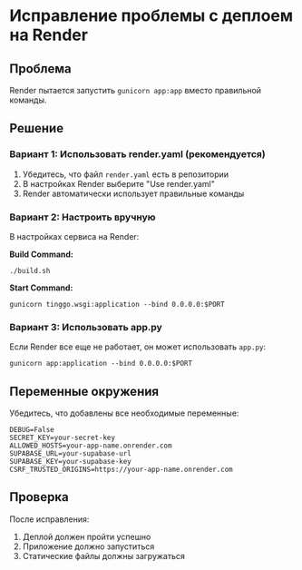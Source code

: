 # Исправление проблемы с деплоем на Render

## Проблема
Render пытается запустить `gunicorn app:app` вместо правильной команды.

## Решение

### Вариант 1: Использовать render.yaml (рекомендуется)
1. Убедитесь, что файл `render.yaml` есть в репозитории
2. В настройках Render выберите "Use render.yaml"
3. Render автоматически использует правильные команды

### Вариант 2: Настроить вручную
В настройках сервиса на Render:

**Build Command:**
```
./build.sh
```

**Start Command:**
```
gunicorn tinggo.wsgi:application --bind 0.0.0.0:$PORT
```

### Вариант 3: Использовать app.py
Если Render все еще не работает, он может использовать `app.py`:
```
gunicorn app:application --bind 0.0.0.0:$PORT
```

## Переменные окружения
Убедитесь, что добавлены все необходимые переменные:

```
DEBUG=False
SECRET_KEY=your-secret-key
ALLOWED_HOSTS=your-app-name.onrender.com
SUPABASE_URL=your-supabase-url
SUPABASE_KEY=your-supabase-key
CSRF_TRUSTED_ORIGINS=https://your-app-name.onrender.com
```

## Проверка
После исправления:
1. Деплой должен пройти успешно
2. Приложение должно запуститься
3. Статические файлы должны загружаться 